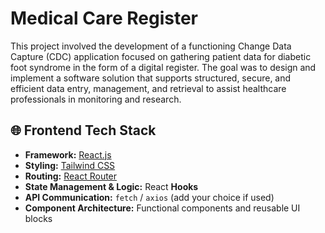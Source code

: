 # Medical Care Register

This project involved the development of a functioning Change Data Capture (CDC) application focused on gathering patient data for diabetic foot syndrome in the form of a digital register.
The goal was to design and implement a software solution that supports structured, secure, and efficient data entry, management, and retrieval to assist healthcare professionals in monitoring and research.

## 🌐 Frontend Tech Stack

- **Framework:** [React.js](https://reactjs.org/)
- **Styling:** [Tailwind CSS](https://tailwindcss.com/)
- **Routing:** [React Router](https://reactrouter.com/)
- **State Management & Logic:** React **Hooks**
- **API Communication:** `fetch` / `axios` (add your choice if used)
- **Component Architecture:** Functional components and reusable UI blocks
